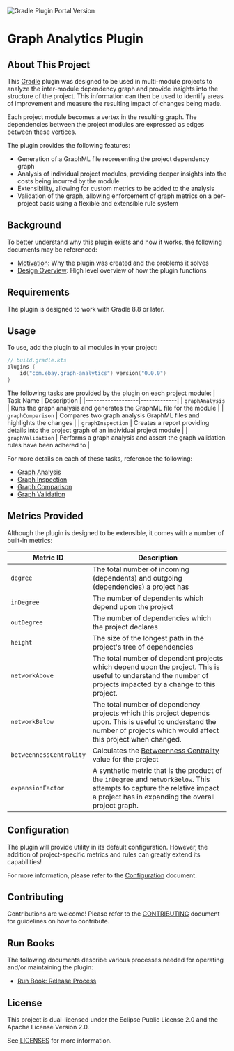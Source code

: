 ![Gradle Plugin Portal Version](https://img.shields.io/gradle-plugin-portal/v/com.ebay.graph-analytics)

# Graph Analytics Plugin

## About This Project

This [Gradle](https://gradle.org/) plugin was designed to be used in multi-module
projects to analyze the inter-module dependency graph and provide insights into the
structure of the project.  This information can then be used to identify areas of
improvement and measure the resulting impact of changes being made.

Each project module becomes a vertex in the resulting graph.  The dependencies between the
project modules are expressed as edges between these vertices.

The plugin provides the following features:
- Generation of a GraphML file representing the project dependency graph
- Analysis of individual project modules, providing deeper insights into the costs being
  incurred by the module
- Extensibility, allowing for custom metrics to be added to the analysis
- Validation of the graph, allowing enforcement of graph metrics on a per-project basis using
  a flexible and extensible rule system 

## Background

To better understand why this plugin exists and how it works, the following documents
may be referenced:
- [Motivation](docs/Motivation.md): Why the plugin was created and the problems it solves
- [Design Overview](docs/Design.md): High level overview of how the plugin functions

## Requirements

The plugin is designed to work with Gradle 8.8 or later.

## Usage

To use, add the plugin to all modules in your project:
```kotlin
// build.gradle.kts
plugins {
    id("com.ebay.graph-analytics") version("0.0.0")
}
```

The following tasks are provided by the plugin on each project module:
| Task Name         | Description |
|-------------------|-------------|
| `graphAnalysis`   | Runs the graph analysis and generates the GraphML file for the module |
| `graphComparison` | Compares two graph analysis GraphML files and highlights the changes |
| `graphInspection` | Creates a report providing details into the project graph of an individual project module |
| `graphValidation` | Performs a graph analysis and assert the graph validation rules have been adhered to |

For more details on each of these tasks, reference the following:
- [Graph Analysis](docs/GraphAnalysis.md)
- [Graph Inspection](docs/GraphInspection.md)
- [Graph Comparison](docs/GraphComparison.md)
- [Graph Validation](docs/GraphValidation.md)

## Metrics Provided

Although the plugin is designed to be extensible, it comes with a number of built-in metrics:

| Metric ID               | Description                                                                                                                                                                      |
|-------------------------|----------------------------------------------------------------------------------------------------------------------------------------------------------------------------------|
| `degree`                | The total number of incoming (dependents) and outgoing (dependencies) a project has                                                                                              |
| `inDegree`              | The number of dependents which depend upon the project                                                                                                                           |
| `outDegree`             | The number of dependencies which the project declares                                                                                                                            |
| `height`                | The size of the longest path in the project's tree of dependencies                                                                                                               |
| `networkAbove`          | The total number of dependant projects which depend upon the project.  This is useful to understand the number of projects impacted by a change to this project.                 |
| `networkBelow`          | The total number of dependency projects which this project depends upon.  This is useful to understand the number of projects which would affect this project when changed.      |
| `betweennessCentrality` | Calculates the [Betweenness Centrality](https://en.wikipedia.org/wiki/Betweenness_centrality) value for the project                                                              |
| `expansionFactor`       | A synthetic metric that is the product of the `inDegree` and `networkBelow`.  This attempts to capture the relative impact a project has in expanding the overall project graph. |

## Configuration

The plugin will provide utility in its default configuration.  However, the addition of
project-specific metrics and rules can greatly extend its capabilities!

For more information, please refer to the [Configuration](docs/Configuration.md) document.

## Contributing

Contributions are welcome!  Please refer to the [CONTRIBUTING](CONTRIBUTING.md) document for
guidelines on how to contribute.

## Run Books

The following documents describe various processes needed for operating and/or maintaining
the plugin:
- [Run Book: Release Process](docs/RunBook-ReleaseProcess.md)

## License

This project is dual-licensed under the Eclipse Public License 2.0 and the Apache License
Version 2.0.

See [LICENSES](LICENSES.md) for more information.
